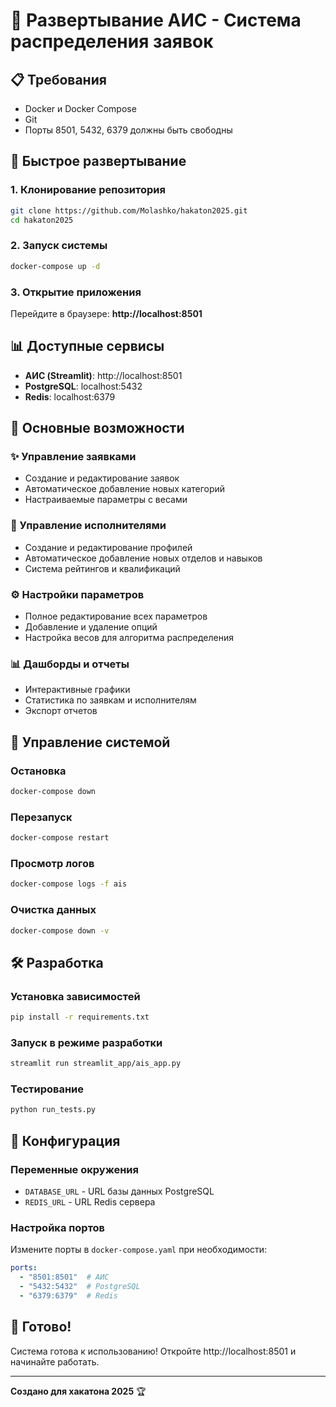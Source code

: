 # 🚀 Развертывание АИС - Система распределения заявок

## 📋 Требования

- Docker и Docker Compose
- Git
- Порты 8501, 5432, 6379 должны быть свободны

## 🔧 Быстрое развертывание

### 1. Клонирование репозитория
```bash
git clone https://github.com/Molashko/hakaton2025.git
cd hakaton2025
```

### 2. Запуск системы
```bash
docker-compose up -d
```

### 3. Открытие приложения
Перейдите в браузере: **http://localhost:8501**

## 📊 Доступные сервисы

- **АИС (Streamlit)**: http://localhost:8501
- **PostgreSQL**: localhost:5432
- **Redis**: localhost:6379

## 🎯 Основные возможности

### ✨ Управление заявками
- Создание и редактирование заявок
- Автоматическое добавление новых категорий
- Настраиваемые параметры с весами

### 👥 Управление исполнителями
- Создание и редактирование профилей
- Автоматическое добавление новых отделов и навыков
- Система рейтингов и квалификаций

### ⚙️ Настройки параметров
- Полное редактирование всех параметров
- Добавление и удаление опций
- Настройка весов для алгоритма распределения

### 📊 Дашборды и отчеты
- Интерактивные графики
- Статистика по заявкам и исполнителям
- Экспорт отчетов

## 🔧 Управление системой

### Остановка
```bash
docker-compose down
```

### Перезапуск
```bash
docker-compose restart
```

### Просмотр логов
```bash
docker-compose logs -f ais
```

### Очистка данных
```bash
docker-compose down -v
```

## 🛠️ Разработка

### Установка зависимостей
```bash
pip install -r requirements.txt
```

### Запуск в режиме разработки
```bash
streamlit run streamlit_app/ais_app.py
```

### Тестирование
```bash
python run_tests.py
```

## 📝 Конфигурация

### Переменные окружения
- `DATABASE_URL` - URL базы данных PostgreSQL
- `REDIS_URL` - URL Redis сервера

### Настройка портов
Измените порты в `docker-compose.yaml` при необходимости:
```yaml
ports:
  - "8501:8501"  # АИС
  - "5432:5432"  # PostgreSQL
  - "6379:6379"  # Redis
```

## 🎉 Готово!

Система готова к использованию! Откройте http://localhost:8501 и начинайте работать.

---

**Создано для хакатона 2025** 🏆
